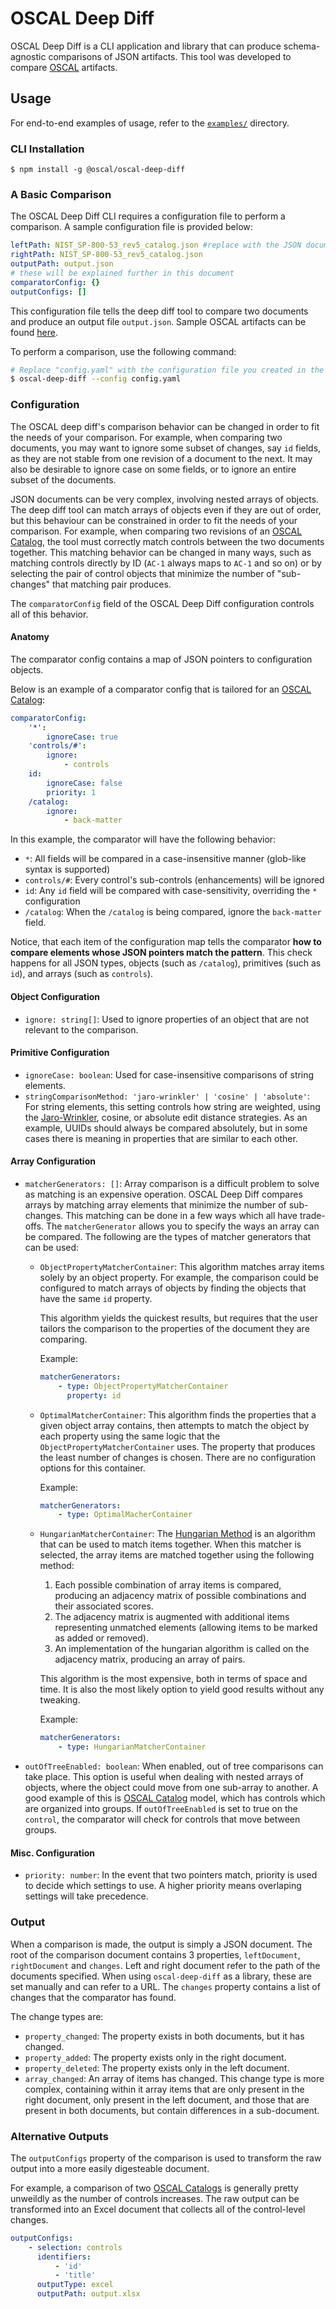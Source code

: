 # OSCAL Deep Diff

OSCAL Deep Diff is a CLI application and library that can produce schema-agnostic comparisons of JSON artifacts.
This tool was developed to compare [OSCAL](https://pages.nist.gov/OSCAL/) artifacts.

## Usage

For end-to-end examples of usage, refer to the [`examples/`](./examples/) directory.

### CLI Installation

```
$ npm install -g @oscal/oscal-deep-diff
```

### A Basic Comparison

The OSCAL Deep Diff CLI requires a configuration file to perform a comparison.
A sample configuration file is provided below:

```yaml
leftPath: NIST_SP-800-53_rev5_catalog.json #replace with the JSON documents you want to compare
rightPath: NIST_SP-800-53_rev5_catalog.json
outputPath: output.json
# these will be explained further in this document
comparatorConfig: {}
outputConfigs: []
```

This configuration file tells the deep diff tool to compare two documents and produce an output file `output.json`.
Sample OSCAL artifacts can be found [here](https://github.com/usnistgov/oscal-content).

To perform a comparison, use the following command:

```bash
# Replace "config.yaml" with the configuration file you created in the last step
$ oscal-deep-diff --config config.yaml
```

### Configuration

The OSCAL deep diff's comparison behavior can be changed in order to fit the needs of your comparison.
For example, when comparing two documents, you may want to ignore some subset of changes, say `id` fields, as they are not stable from one revision of a document to the next.
It may also be desirable to ignore case on some fields, or to ignore an entire subset of the documents.

JSON documents can be very complex, involving nested arrays of objects.
The deep diff tool can match arrays of objects even if they are out of order, but this behaviour can be constrained in order to fit the needs of your comparison.
For example, when comparing two revisions of an [OSCAL Catalog](https://pages.nist.gov/OSCAL/concepts/layer/control/catalog), the tool must correctly match controls between the two documents together.
This matching behavior can be changed in many ways, such as matching controls directly by ID (`AC-1` always maps to `AC-1` and so on) or by selecting the pair of control objects that minimize the number of "sub-changes" that matching pair produces.

The `comparatorConfig` field of the OSCAL Deep Diff configuration controls all of this behavior.

#### Anatomy

The comparator config contains a map of JSON pointers to configuration objects.

Below is an example of a comparator config that is tailored for an [OSCAL Catalog](https://pages.nist.gov/OSCAL/concepts/layer/control/catalog/):

```yaml
comparatorConfig:
    '*':
        ignoreCase: true
    'controls/#':
        ignore:
            - controls
    id:
        ignoreCase: false
        priority: 1
    /catalog:
        ignore:
            - back-matter
```

In this example, the comparator will have the following behavior:

-   `*`: All fields will be compared in a case-insensitive manner (glob-like syntax is supported)
-   `controls/#`: Every control's sub-controls (enhancements) will be ignored
-   `id`: Any `id` field will be compared with case-sensitivity, overriding the `*` configuration
-   `/catalog`: When the `/catalog` is being compared, ignore the `back-matter` field.

Notice, that each item of the configuration map tells the comparator **how to compare elements whose JSON pointers match the pattern**.
This check happens for all JSON types, objects (such as `/catalog`), primitives (such as `id`), and arrays (such as `controls`).

#### Object Configuration

-   `ignore: string[]`: Used to ignore properties of an object that are not relevant to the comparison.

#### Primitive Configuration

-   `ignoreCase: boolean`: Used for case-insensitive comparisons of string elements.
-   `stringComparisonMethod: 'jaro-wrinkler' | 'cosine' | 'absolute'`: For string elements, this setting controls how string are weighted, using the [Jaro-Wrinkler](https://en.wikipedia.org/wiki/Jaro%E2%80%93Winkler_distance), cosine, or absolute edit distance strategies.
    As an example, UUIDs should always be compared absolutely, but in some cases there is meaning in properties that are similar to each other.

#### Array Configuration

-   `matcherGenerators: []`: Array comparison is a difficult problem to solve as matching is an expensive operation.
    OSCAL Deep Diff compares arrays by matching array elements that minimize the number of sub-changes.
    This matching can be done in a few ways which all have trade-offs.
    The `matcherGenerator` allows you to specify the ways an array can be compared.
    The following are the types of matcher generators that can be used:

    -   `ObjectPropertyMatcherContainer`: This algorithm matches array items solely by an object property.
        For example, the comparison could be configured to match arrays of objects by finding the objects that have the same `id` property.

        This algorithm yields the quickest results, but requires that the user tailors the comparison to the properties of the document they are comparing.

        Example:

        ```yaml
        matcherGenerators:
            - type: ObjectPropertyMatcherContainer
              property: id
        ```

    -   `OptimalMatcherContainer`: This algorithm finds the properties that a given object array contains, then attempts to match the object by each property using the same logic that the `ObjectPropertyMatcherContainer` uses.
        The property that produces the least number of changes is chosen.
        There are no configuration options for this container.

        Example:

        ```yaml
        matcherGenerators:
            - type: OptimalMacherContainer
        ```

    -   `HungarianMatcherContainer`: The [Hungarian Method](https://en.wikipedia.org/wiki/Hungarian_algorithm) is an algorithm that can be used to match items together.
        When this matcher is selected, the array items are matched together using the following method:

        1. Each possible combination of array items is compared, producing an adjacency matrix of possible combinations and their associated scores.
        1. The adjacency matrix is augmented with additional items representing unmatched elements (allowing items to be marked as added or removed).
        1. An implementation of the hungarian algorithm is called on the adjacency matrix, producing an array of pairs.

        This algorithm is the most expensive, both in terms of space and time.
        It is also the most likely option to yield good results without any tweaking.

        Example:

        ```yaml
        matcherGenerators:
            - type: HungarianMatcherContainer
        ```

-   `outOfTreeEnabled: boolean`: When enabled, out of tree comparisons can take place.
    This option is useful when dealing with nested arrays of objects, where the object could move from one sub-array to another.
    A good example of this is [OSCAL Catalog](https://pages.nist.gov/OSCAL/concepts/layer/control/catalog/) model, which has controls which are organized into groups.
    If `outOfTreeEnabled` is set to true on the `control`, the comparator will check for controls that move between groups.

#### Misc. Configuration

-   `priority: number`: In the event that two pointers match, priority is used to decide which settings to use. A higher priority means overlaping settings will take precedence.

### Output

When a comparison is made, the output is simply a JSON document.
The root of the comparison document contains 3 properties, `leftDocument`, `rightDocument` and `changes`.
Left and right document refer to the path of the documents specified.
When using `oscal-deep-diff` as a library, these are set manually and can refer to a URL. The `changes` property contains a list of changes that the comparator has found.

The change types are:

-   `property_changed`: The property exists in both documents, but it has changed.
-   `property_added`: The property exists only in the right document.
-   `property_deleted`: The property exists only in the left document.
-   `array_changed`: An array of items has changed. This change type is more complex, containing within it array items that are only present in the right document, only present in the left document, and those that are present in both documents, but contain differences in a sub-document.

### Alternative Outputs

The `outputConfigs` property of the comparison is used to transform the raw output into a more easily digesteable document.

For example, a comparison of two [OSCAL Catalogs](https://pages.nist.gov/OSCAL/concepts/layer/control/catalog/) is generally pretty unweildly as the number of controls increases.
The raw output can be transformed into an Excel document that collects all of the control-level changes.

```yaml
outputConfigs:
    - selection: controls
      identifiers:
          - 'id'
          - 'title'
      outputType: excel
      outputPath: output.xlsx
```
